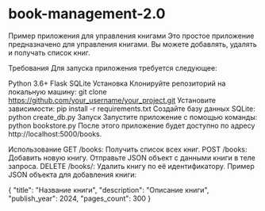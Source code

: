 # book-management-2.0
Пример приложения для управления книгами
Это простое приложение предназначено для управления книгами. Вы можете добавлять, удалять и получать список книг.

Требования
Для запуска приложения требуется следующее:

Python 3.6+
Flask
SQLite
Установка
Клонируйте репозиторий на локальную машину: git clone https://github.com/your_username/your_project.git
Установите зависимости: pip install -r requirements.txt
Создайте базу данных SQLite: python create_db.py
Запуск
Запустите приложение с помощью команды: python bookstore.py После этого приложение будет доступно по адресу http://localhost:5000/books.

Использование
GET /books: Получить список всех книг.
POST /books: Добавить новую книгу. Отправьте JSON объект с данными книги в теле запроса.
DELETE /books/<id>: Удалить книгу по её идентификатору.
Пример JSON объекта для добавления книги:

{
  "title": "Название книги",
  "description": "Описание книги",
  "publish_year": 2024,
  "pages_count": 300
}
